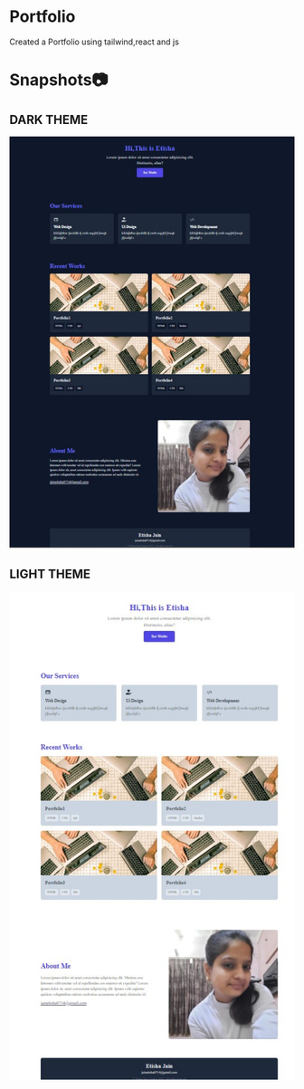 # Portfolio
Created a Portfolio using tailwind,react and js

# Snapshots:camera:
## DARK THEME
<img src="./p1.jpg">

## LIGHT THEME
<img src="./p2.jpg">
